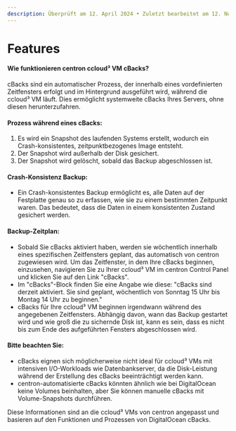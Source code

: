 ```yaml
---
description: Überprüft am 12. April 2024 • Zuletzt bearbeitet am 12. November 2024
---
```


# Features

#### **Wie funktionieren centron ccloud³ VM** cBack&#x73;**?**

cBacks sind ein automatischer Prozess, der innerhalb eines vordefinierten Zeitfensters erfolgt und im Hintergrund ausgeführt wird, während die ccloud³ VM läuft. Dies ermöglicht systemweite cBacks Ihres Servers, ohne diesen herunterzufahren.

#### **Prozess während eines** cBack&#x73;**:**

1. Es wird ein Snapshot des laufenden Systems erstellt, wodurch ein Crash-konsistentes, zeitpunktbezogenes Image entsteht.
2. Der Snapshot wird außerhalb der Disk gesichert.
3. Der Snapshot wird gelöscht, sobald das Backup abgeschlossen ist.

#### **Crash-Konsistenz Backup:**

* Ein Crash-konsistentes Backup ermöglicht es, alle Daten auf der Festplatte genau so zu erfassen, wie sie zu einem bestimmten Zeitpunkt waren. Das bedeutet, dass die Daten in einem konsistenten Zustand gesichert werden.

#### **Backup-Zeitplan:**

* Sobald Sie cBacks aktiviert haben, werden sie wöchentlich innerhalb eines spezifischen Zeitfensters geplant, das automatisch von centron zugewiesen wird. Um das Zeitfenster, in dem Ihre cBacks beginnen, einzusehen, navigieren Sie zu Ihrer ccloud³ VM im centron Control Panel und klicken Sie auf den Link "cBacks".
* Im "cBacks"-Block finden Sie eine Angabe wie diese: "cBacks sind derzeit aktiviert. Sie sind geplant, wöchentlich von Sonntag 15 Uhr bis Montag 14 Uhr zu beginnen."
* cBacks für Ihre ccloud³ VM beginnen irgendwann während des angegebenen Zeitfensters. Abhängig davon, wann das Backup gestartet wird und wie groß die zu sichernde Disk ist, kann es sein, dass es nicht bis zum Ende des aufgeführten Fensters abgeschlossen wird.

#### **Bitte beachten Sie:**

* cBacks eignen sich möglicherweise nicht ideal für ccloud³ VMs mit intensiven I/O-Workloads wie Datenbankserver, da die Disk-Leistung während der Erstellung des cBacks beeinträchtigt werden kann.
* centron-automatisierte cBacks könnten ähnlich wie bei DigitalOcean keine Volumes beinhalten, aber Sie können manuelle cBacks mit Volume-Snapshots durchführen.

Diese Informationen sind an die ccloud³ VMs von centron angepasst und basieren auf den Funktionen und Prozessen von DigitalOcean cBacks.
